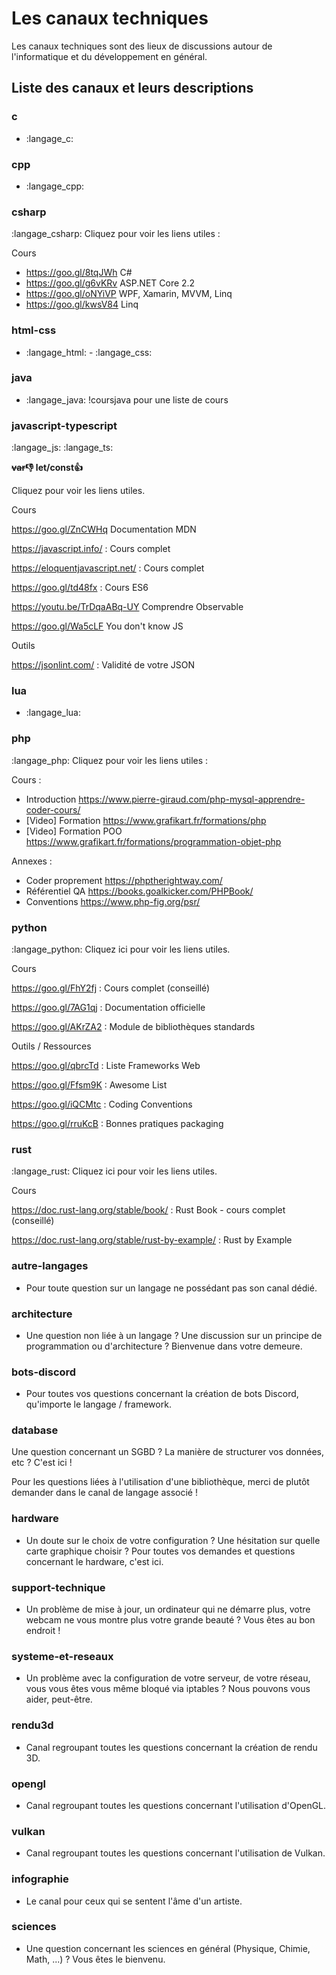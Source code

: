 # Les canaux techniques

Les canaux techniques sont des lieux de discussions autour de l'informatique et du développement en général.

## Liste des canaux et leurs descriptions

### c

- :langage_c:

### cpp

- :langage_cpp:

### csharp

:langage_csharp: Cliquez pour voir les liens utiles :

Cours
- https://goo.gl/8tqJWh C#
- https://goo.gl/g6vKRv ASP.NET Core 2.2
- https://goo.gl/oNYiVP WPF, Xamarin, MVVM, Linq
- https://goo.gl/kwsV84 Linq

### html-css

- :langage_html: - :langage_css:

### java

- :langage_java: !coursjava pour une liste de cours

### javascript-typescript

:langage_js:
:langage_ts:

**~~var~~:thumbsdown: let/const:thumbsup:**

Cliquez pour voir les liens utiles.

Cours

https://goo.gl/ZnCWHq Documentation MDN

https://javascript.info/ : Cours complet

https://eloquentjavascript.net/ : Cours complet

https://goo.gl/td48fx : Cours ES6

https://youtu.be/TrDqaABq-UY Comprendre Observable

https://goo.gl/Wa5cLF You don't know JS

Outils

https://jsonlint.com/ : Validité de votre JSON

### lua

- :langage_lua:

### php

:langage_php: Cliquez pour voir les liens utiles :

Cours :
- Introduction
https://www.pierre-giraud.com/php-mysql-apprendre-coder-cours/
- [Video] Formation
https://www.grafikart.fr/formations/php
- [Video] Formation POO
https://www.grafikart.fr/formations/programmation-objet-php

Annexes :
- Coder proprement
https://phptherightway.com/
- Référentiel QA
https://books.goalkicker.com/PHPBook/
- Conventions
https://www.php-fig.org/psr/
  
### python

:langage_python: Cliquez ici pour voir les liens utiles.

Cours

https://goo.gl/FhY2fj : Cours complet (conseillé)

https://goo.gl/7AG1qj : Documentation officielle

https://goo.gl/AKrZA2 : Module de bibliothèques standards

Outils / Ressources

https://goo.gl/qbrcTd : Liste Frameworks Web

https://goo.gl/Ffsm9K : Awesome List

https://goo.gl/iQCMtc : Coding Conventions

https://goo.gl/rruKcB : Bonnes pratiques packaging

### rust

:langage_rust: Cliquez ici pour voir les liens utiles.

Cours

https://doc.rust-lang.org/stable/book/ : Rust Book - cours complet (conseillé)

https://doc.rust-lang.org/stable/rust-by-example/ : Rust by Example

### autre-langages

- Pour toute question sur un langage ne possédant pas son canal dédié.

### architecture

- Une question non liée à un langage ? Une discussion sur un principe de programmation ou d'architecture ? Bienvenue dans votre demeure.

### bots-discord

- Pour toutes vos questions concernant la création de bots Discord, qu'importe le langage / framework.

### database

Une question concernant un SGBD ? La manière de structurer vos données, etc ? C'est ici !

Pour les questions liées à l'utilisation d'une bibliothèque, merci de plutôt demander dans le canal de langage associé !

### hardware

- Un doute sur le choix de votre configuration ? Une hésitation sur quelle carte graphique choisir ? Pour toutes vos demandes et questions concernant le hardware, c'est ici.

### support-technique

- Un problème de mise à jour, un ordinateur qui ne démarre plus, votre webcam ne vous montre plus votre grande beauté ? Vous êtes au bon endroit !

### systeme-et-reseaux

- Un problème avec la configuration de votre serveur, de votre réseau, vous vous êtes vous même bloqué via iptables ? Nous pouvons vous aider, peut-être.

### rendu3d

- Canal regroupant toutes les questions concernant la création de rendu 3D.

### opengl

- Canal regroupant toutes les questions concernant l'utilisation d'OpenGL.

### vulkan

- Canal regroupant toutes les questions concernant l'utilisation de Vulkan.

### infographie

- Le canal pour ceux qui se sentent l'âme d'un artiste.

### sciences

- Une question concernant les sciences en général (Physique, Chimie, Math, ...) ? Vous êtes le bienvenu.